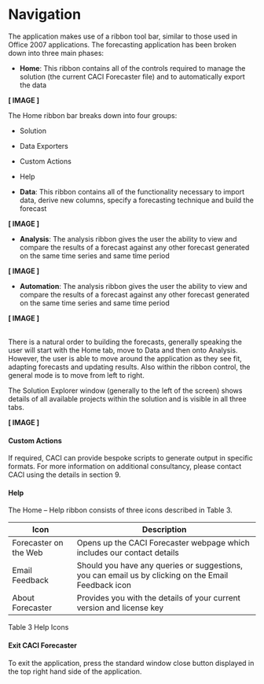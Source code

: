 # Navigation


The application makes use of a ribbon tool bar, similar to those used in Office 2007 applications.  The forecasting application has been broken down into three main phases:


* **Home**:  This ribbon contains all of the controls required to manage the solution (the current CACI Forecaster file) and to automatically export the data

**[ IMAGE ]**


The Home ribbon bar breaks down into four groups:
* Solution
* Data Exporters
* Custom Actions
* Help

*	**Data**:  This ribbon contains all of the functionality necessary to import data, derive new columns, specify a forecasting technique and build the forecast

**[ IMAGE ]**


* **Analysis**:  The analysis ribbon gives the user the ability to view and compare the results of a forecast against any other forecast generated on the same time series and same time period

**[ IMAGE ]**


* **Automation**:  The analysis ribbon gives the user the ability to view and compare the results of a forecast against any other forecast generated on the same time series and same time period

**[ IMAGE ]**


<br/>
There is a natural order to building the forecasts, generally speaking the user will start with the Home tab, move to Data and then onto Analysis.  However, the user is able to move around the application as they see fit, adapting forecasts and updating results.  Also within the ribbon control, the general mode is to move from left to right.

The Solution Explorer window (generally to the left of the screen) shows details of all available projects within the solution and is visible in all three tabs.


**[ IMAGE ]**



#### Custom Actions
If required, CACI can provide bespoke scripts to generate output in specific formats.  For more information on additional consultancy, please contact CACI using the details in section 9.

#### Help
The Home – Help ribbon consists of three icons described in Table 3.

| Icon                  | Description                                                                                         |
|-----------------------|-----------------------------------------------------------------------------------------------------|
| Forecaster on the Web | Opens up the CACI Forecaster webpage which includes our contact details                             |
| Email Feedback        | Should you have any queries or suggestions, you can email us by clicking on the Email Feedback icon |
| About Forecaster      | Provides you with the details of your current version and license key                               |
Table 3 Help Icons



#### Exit CACI Forecaster
To exit the application, press the standard window close button displayed in the top right hand side of the application.